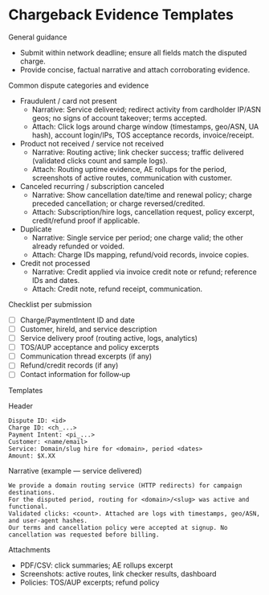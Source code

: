 # Chargeback Evidence Templates

General guidance
- Submit within network deadline; ensure all fields match the disputed charge.
- Provide concise, factual narrative and attach corroborating evidence.

Common dispute categories and evidence
- Fraudulent / card not present
  - Narrative: Service delivered; redirect activity from cardholder IP/ASN geos; no signs of account takeover; terms accepted.
  - Attach: Click logs around charge window (timestamps, geo/ASN, UA hash), account login/IPs, TOS acceptance records, invoice/receipt.
- Product not received / service not received
  - Narrative: Routing active; link checker success; traffic delivered (validated clicks count and sample logs).
  - Attach: Routing uptime evidence, AE rollups for the period, screenshots of active routes, communication with customer.
- Canceled recurring / subscription canceled
  - Narrative: Show cancellation date/time and renewal policy; charge preceded cancellation; or charge reversed/credited.
  - Attach: Subscription/hire logs, cancellation request, policy excerpt, credit/refund proof if applicable.
- Duplicate
  - Narrative: Single service per period; one charge valid; the other already refunded or voided.
  - Attach: Charge IDs mapping, refund/void records, invoice copies.
- Credit not processed
  - Narrative: Credit applied via invoice credit note or refund; reference IDs and dates.
  - Attach: Credit note, refund receipt, communication.

Checklist per submission
- [ ] Charge/PaymentIntent ID and date
- [ ] Customer, hireId, and service description
- [ ] Service delivery proof (routing active, logs, analytics)
- [ ] TOS/AUP acceptance and policy excerpts
- [ ] Communication thread excerpts (if any)
- [ ] Refund/credit records (if any)
- [ ] Contact information for follow‑up

Templates

Header
```
Dispute ID: <id>
Charge ID: <ch_...>
Payment Intent: <pi_...>
Customer: <name/email>
Service: Domain/slug hire for <domain>, period <dates>
Amount: $X.XX
```

Narrative (example — service delivered)
```
We provide a domain routing service (HTTP redirects) for campaign destinations.
For the disputed period, routing for <domain>/<slug> was active and functional.
Validated clicks: <count>. Attached are logs with timestamps, geo/ASN, and user‑agent hashes.
Our terms and cancellation policy were accepted at signup. No cancellation was requested before billing.
```

Attachments
- PDF/CSV: click summaries; AE rollups excerpt
- Screenshots: active routes, link checker results, dashboard
- Policies: TOS/AUP excerpts; refund policy

